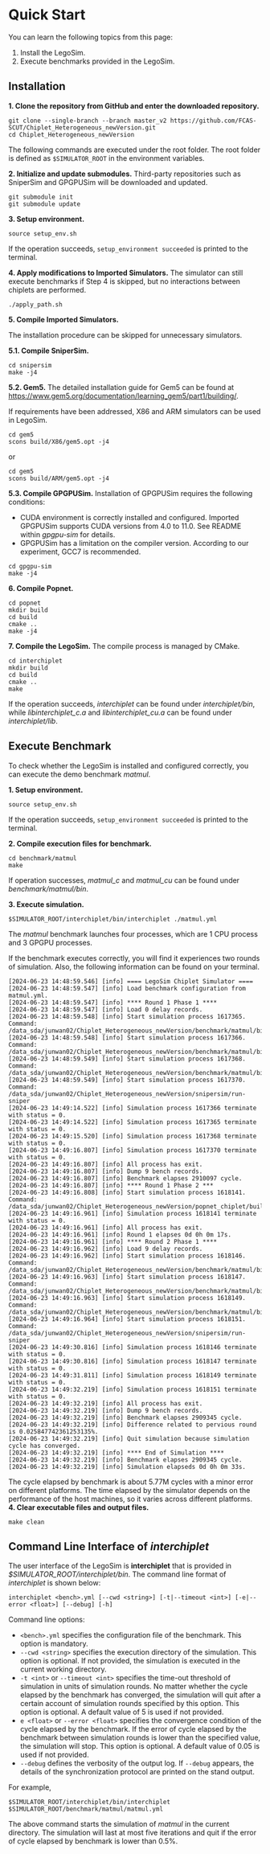 
# Quick Start

You can learn the following topics from this page:

1. Install the LegoSim.
2. Execute benchmarks provided in the LegoSim.

## Installation

**1. Clone the repository from GitHub and enter the downloaded repository.**

```shell
git clone --single-branch --branch master_v2 https://github.com/FCAS-SCUT/Chiplet_Heterogeneous_newVersion.git
cd Chiplet_Heterogeneous_newVersion
```

The following commands are executed under the root folder. The root folder is defined as `$SIMULATOR_ROOT` in the environment variables.

**2. Initialize and update submodules.** Third-party repositories such as SniperSim and GPGPUSim will be downloaded and updated.

```shell
git submodule init
git submodule update
```

**3. Setup environment.**

```shell
source setup_env.sh
```

If the operation succeeds, `setup_environment succeeded` is printed to the terminal.

**4. Apply modifications to Imported Simulators.** The simulator can still execute benchmarks if Step 4 is skipped, but no interactions between chiplets are performed.

```shell
./apply_path.sh
```

**5. Compile Imported Simulators.**

The installation procedure can be skipped for unnecessary simulators.

**5.1. Compile SniperSim.**

```shell
cd snipersim
make -j4
```

**5.2. Gem5.** The detailed installation guide for Gem5 can be found at https://www.gem5.org/documentation/learning_gem5/part1/building/.

If requirements have been addressed, X86 and ARM simulators can be used in LegoSim.

```shell
cd gem5
scons build/X86/gem5.opt -j4
```

or

```shell
cd gem5
scons build/ARM/gem5.opt -j4
```

**5.3. Compile GPGPUSim.** Installation of GPGPUSim requires the following conditions:

- CUDA environment is correctly installed and configured. Imported GPGPUSim supports CUDA versions from 4.0 to 11.0. See README within *gpgpu-sim* for details.
- GPGPUSim has a limitation on the compiler version. According to our experiment, GCC7 is recommended.

```shell
cd gpgpu-sim
make -j4
```

**6. Compile Popnet.**

```shell
cd popnet
mkdir build
cd build
cmake ..
make -j4
```

**7. Compile the LegoSim.** The compile process is managed by CMake.

```shell
cd interchiplet
mkdir build
cd build
cmake ..
make
```

If the operation succeeds, *interchiplet* can be found under *interchiplet/bin*, while *libinterchiplet_c.a* and *libinterchiplet_cu.a* can be found under *interchiplet/lib*.

## Execute Benchmark

To check whether the LegoSim is installed and configured correctly, you can execute the demo benchmark *matmul*.

**1. Setup environment.**

```shell
source setup_env.sh
```

If the operation succeeds, `setup_environment succeeded` is printed to the terminal.

**2. Compile execution files for benchmark.**

```shell
cd benchmark/matmul
make
```

If operation successes, *matmul_c* and *matmul_cu* can be found under *benchmark/matmul/bin*.

**3. Execute simulation.**

```shell
$SIMULATOR_ROOT/interchiplet/bin/interchiplet ./matmul.yml
```

The *matmul* benchmark launches four processes, which are 1 CPU process and 3 GPGPU processes.

If the benchmark executes correctly, you will find it experiences two rounds of simulation. Also, the following information can be found on your terminal.

```log
[2024-06-23 14:48:59.546] [info] ==== LegoSim Chiplet Simulator ====
[2024-06-23 14:48:59.547] [info] Load benchmark configuration from matmul.yml.
[2024-06-23 14:48:59.547] [info] **** Round 1 Phase 1 ****
[2024-06-23 14:48:59.547] [info] Load 0 delay records.
[2024-06-23 14:48:59.548] [info] Start simulation process 1617365. Command: /data_sda/junwan02/Chiplet_Heterogeneous_newVersion/benchmark/matmul/bin/matmul_cu
[2024-06-23 14:48:59.548] [info] Start simulation process 1617366. Command: /data_sda/junwan02/Chiplet_Heterogeneous_newVersion/benchmark/matmul/bin/matmul_cu
[2024-06-23 14:48:59.549] [info] Start simulation process 1617368. Command: /data_sda/junwan02/Chiplet_Heterogeneous_newVersion/benchmark/matmul/bin/matmul_cu
[2024-06-23 14:48:59.549] [info] Start simulation process 1617370. Command: /data_sda/junwan02/Chiplet_Heterogeneous_newVersion/snipersim/run-sniper
[2024-06-23 14:49:14.522] [info] Simulation process 1617366 terminate with status = 0.
[2024-06-23 14:49:14.522] [info] Simulation process 1617365 terminate with status = 0.
[2024-06-23 14:49:15.520] [info] Simulation process 1617368 terminate with status = 0.
[2024-06-23 14:49:16.807] [info] Simulation process 1617370 terminate with status = 0.
[2024-06-23 14:49:16.807] [info] All process has exit.
[2024-06-23 14:49:16.807] [info] Dump 9 bench records.
[2024-06-23 14:49:16.807] [info] Benchmark elapses 2910097 cycle.
[2024-06-23 14:49:16.807] [info] **** Round 1 Phase 2 ***
[2024-06-23 14:49:16.808] [info] Start simulation process 1618141. Command: /data_sda/junwan02/Chiplet_Heterogeneous_newVersion/popnet_chiplet/build/popnet
[2024-06-23 14:49:16.961] [info] Simulation process 1618141 terminate with status = 0.
[2024-06-23 14:49:16.961] [info] All process has exit.
[2024-06-23 14:49:16.961] [info] Round 1 elapses 0d 0h 0m 17s.
[2024-06-23 14:49:16.961] [info] **** Round 2 Phase 1 ****
[2024-06-23 14:49:16.962] [info] Load 9 delay records.
[2024-06-23 14:49:16.962] [info] Start simulation process 1618146. Command: /data_sda/junwan02/Chiplet_Heterogeneous_newVersion/benchmark/matmul/bin/matmul_cu
[2024-06-23 14:49:16.963] [info] Start simulation process 1618147. Command: /data_sda/junwan02/Chiplet_Heterogeneous_newVersion/benchmark/matmul/bin/matmul_cu
[2024-06-23 14:49:16.963] [info] Start simulation process 1618149. Command: /data_sda/junwan02/Chiplet_Heterogeneous_newVersion/benchmark/matmul/bin/matmul_cu
[2024-06-23 14:49:16.964] [info] Start simulation process 1618151. Command: /data_sda/junwan02/Chiplet_Heterogeneous_newVersion/snipersim/run-sniper
[2024-06-23 14:49:30.816] [info] Simulation process 1618146 terminate with status = 0.
[2024-06-23 14:49:30.816] [info] Simulation process 1618147 terminate with status = 0.
[2024-06-23 14:49:31.811] [info] Simulation process 1618149 terminate with status = 0.
[2024-06-23 14:49:32.219] [info] Simulation process 1618151 terminate with status = 0.
[2024-06-23 14:49:32.219] [info] All process has exit.
[2024-06-23 14:49:32.219] [info] Dump 9 bench records.
[2024-06-23 14:49:32.219] [info] Benchmark elapses 2909345 cycle.
[2024-06-23 14:49:32.219] [info] Difference related to pervious round is 0.025847742361253135%.
[2024-06-23 14:49:32.219] [info] Quit simulation because simulation cycle has converged.
[2024-06-23 14:49:32.219] [info] **** End of Simulation ****
[2024-06-23 14:49:32.219] [info] Benchmark elapses 2909345 cycle.
[2024-06-23 14:49:32.219] [info] Simulation elapseds 0d 0h 0m 33s.
```

The cycle elapsed by benchmark is about 5.77M cycles with a minor error on different platforms. The time elapsed by the simulator depends on the performance of the host machines, so it varies across different platforms.
 
**4. Clear executable files and output files.**

```shell
make clean
```

## Command Line Interface of *interchiplet*

The user interface of the LegoSim is **interchiplet** that is provided in *$SIMULATOR_ROOT/interchiplet/bin*. The command line format of *interchiplet* is shown below:

```shell
interchiplet <bench>.yml [--cwd <string>] [-t|--timeout <int>] [-e|--error <float>] [--debug] [-h]
```

Command line options:

- `<bench>.yml` specifies the configuration file of the benchmark. This option is mandatory.
- `--cwd <string>` specifies the execution directory of the simulation. This option is optional. If not provided, the simulation is executed in the current working directory.
- `-t <int>` or `--timeout <int>` specifies the time-out threshold of simulation in units of simulation rounds. No matter whether the cycle elapsed by the benchmark has converged, the simulation will quit after a certain account of simulation rounds specified by this option. This option is optional. A default value of 5 is used if not provided.
- `e <float>` or `--error <float>` specifies the convergence condition of the cycle elapsed by the benchmark. If the error of cycle elapsed by the benchmark between simulation rounds is lower than the specified value, the simulation will stop. This option is optional. A default value of 0.05 is used if not provided.
- `--debug` defines the verbosity of the output log. If `--debug` appears, the details of the synchronization protocol are printed on the stand output.

For example,

```shell
$SIMULATOR_ROOT/interchiplet/bin/interchiplet $SIMULATOR_ROOT/benchmark/matmul/matmul.yml
```

The above command starts the simulation of *matmul* in the current directory. The simulation will last at most five iterations and quit if the error of cycle elapsed by benchmark is lower than 0.5%.
